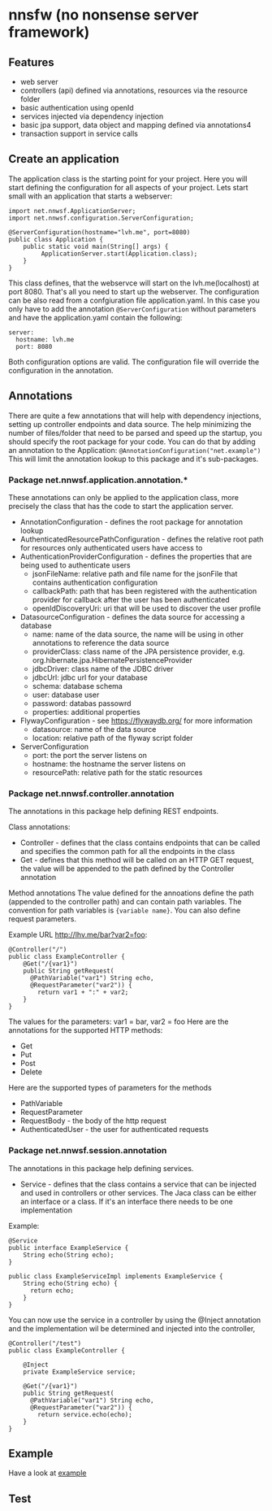 # nnsfw (no nonsense server framework)
## Features
- web server
- controllers (api) defined via annotations, resources via the resource folder
- basic authentication using openId
- services injected via dependency injection
- basic jpa support, data object and mapping defined via annotations4
- transaction support in service calls

## Create an application
The application class is the starting point for your project. Here you will start defining the configuration for all aspects of your project.
Lets start small with an application that starts a webserver:

```
import net.nnwsf.ApplicationServer;
import net.nnwsf.configuration.ServerConfiguration;

@ServerConfiguration(hostname="lvh.me", port=8080)
public class Application {
    public static void main(String[] args) {
         ApplicationServer.start(Application.class);
    }
}
```
This class defines, that the webservce will start on the lvh.me(localhost) at port 8080. That's all you need to start up the webserver. The configuration can be also read from a confgiuration file application.yaml.
In this case you only have to add the annotation ```@ServerConfiguration``` without parameters and have the application.yaml contain the following:
```
server:
  hostname: lvh.me
  port: 8080
```
Both configuration options are valid. The configuration file will override the configuration in the annotation.

## Annotations
There are quite a few annotations that will help with dependency injections, setting up controller endpoints and data source.
The help minimizing the number of files/folder that need to be parsed and speed up the startup, you should specify the root package for your code.
You can do that by adding an annotation to the Application:
```@AnnotationConfiguration("net.example")```
This will limit the annotation lookup to this package and it's sub-packages.
### Package net.nnwsf.application.annotation.* 
These annotations can only be applied to the application class, more precisely the class that has the code to start the application server.
- AnnotationConfiguration - defines the root package for annotation lookup
- AuthenticatedResourcePathConfiguration - defines the relative root path for resources only authenticated users have access to
- AuthenticationProviderConfiguration - defines the properties that are being used to authenticate users
  - jsonFileName: relative path and file name for the jsonFile that contains authentication configuration
  - callbackPath: path that has been registered with the authentication provider for callback after the user has been authenticated
  - openIdDiscoveryUri: uri that will be used to discover the user profile
- DatasourceConfiguration - defines the data source for accessing a database
  - name: name of the data source, the name will be using in other annotations to reference the data source
  - providerClass: class name of the JPA persistence provider, e.g. org.hibernate.jpa.HibernatePersistenceProvider
  - jdbcDriver: class name of the JDBC driver
  - jdbcUrl: jdbc url for your database
  - schema: database schema
  - user: database user
  - password: databas passowrd
  - properties: additional properties
- FlywayConfiguration - see https://flywaydb.org/ for more information
  - datasource: name of the data source
  - location: relative path of the flyway script folder
- ServerConfiguration
  - port: the port the server listens on
  - hostname: the hostname the server listens on
  - resourcePath: relative path for the static resources

### Package net.nnwsf.controller.annotation
The annotations in this package help defining REST endpoints.

Class annotations:
- Controller - defines that the class contains endpoints that can be called and specifies the common path for all the endpoints in the class
- Get - defines that this method will be called on an HTTP GET request, the value will be appended to the path defined by the Controller annotation 

Method annotations
The value defined for the annoations define the path (appended to the controller path) and can contain path variables. The convention for path variables is ```{variable name}```. 
You can also define request parameters.

Example URL http://lhv.me/bar?var2=foo:
```    
@Controller("/")
public class ExampleController {
    @Get("/{var1}")
    public String getRequest(
      @PathVariable("var1") String echo, 
      @RequestParameter("var2")) {
        return var1 + ":" + var2;
    }
}
```
The values for the parameters: var1 = bar, var2 = foo
Here are the annotations for the supported HTTP methods: 
- Get
- Put 
- Post
- Delete

Here are the supported types of parameters for the methods
- PathVariable
- RequestParameter
- RequestBody - the body of the http request
- AuthenticatedUser - the user for authenticated requests

### Package net.nnwsf.session.annotation
The annotations in this package help defining services.

- Service - defines that the class contains a service that can be injected and used in controllers or other services. The Jaca class can be either an interface or a class. If it's an interface there needs to be one implementation

Example:
```
@Service
public interface ExampleService {
    String echo(String echo);
}

public class ExampleServiceImpl implements ExampleService {
    String echo(String echo) {
      return echo;
    }
}
```
You can now use the service in a controller by using the @Inject annotation and the implementation wil be determined and injected into the controller,
```    
@Controller("/test")
public class ExampleController {

    @Inject
    private ExampleService service;

    @Get("/{var1}")
    public String getRequest(
      @PathVariable("var1") String echo, 
      @RequestParameter("var2")) {
        return service.echo(echo);
    }
}
```


## Example
Have a look at [example](example/README.md)

## Test

